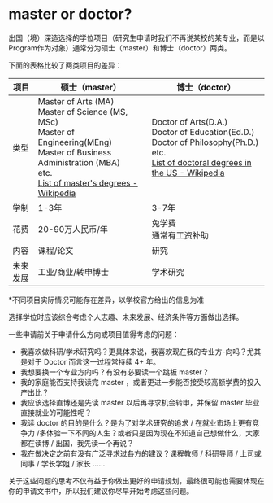 # master or doctor?

出国（境）深造选择的学位项目（研究生申请时我们不再说某校的某专业，而是以Program作为对象）通常分为硕士（master）和博士（doctor）两类。

下面的表格比较了两类项目的差异：

|项目|硕士（master）|博士（doctor）|
|  ----  | ----  | ---- |
|类型|Master of Arts (MA)<br>Master of Science (MS, MSc)<br>Master of Engineering(MEng)<br>Master of Business Administration (MBA)<br>etc.<br>[List of master's degrees - Wikipedia](https://en.wikipedia.org/wiki/List_of_master%27s_degrees)|Doctor of Arts(D.A.)<br>Doctor of Education(Ed.D.)<br>Doctor of Philosophy(Ph.D.)<br>etc.<br>[List of doctoral degrees in the US - Wikipedia](https://en.wikipedia.org/wiki/List_of_doctoral_degrees_in_the_US)|
|学制|1-3年|3-7年|
|花费|20-90万人民币/年|免学费<br>通常有工资补助|
|内容|课程/论文|研究|
|未来发展|工业/商业/转申博士|学术研究|

*不同项目实际情况可能存在差异，以学校官方给出的信息为准

选择学位时应该综合考虑个人志趣、未来发展、经济条件等方面做出选择。

一些申请前关于申请什么方向或项目值得考虑的问题：

- 我喜欢做科研/学术研究吗？更具体来说，我喜欢现在我的专业方-向吗？尤其是对于 Doctor 而言这一过程常持续 4+ 年。
- 我想要换一个专业方向吗？有没有必要读一个跳板 master？
- 我的家庭能否支持我读完 master ，或者更进一步能否接受较高额学费的投入产出比？
- 我应该选择直博还是先读 master 以后再寻求机会转申，并保留 master 毕业直接就业的可能性呢？
- 我读 doctor 的目的是什么？是为了对学术研究的追求 / 在就业市场上更有竞争力 /多体验一下不同的人生？或者只是因为现在不知道自己想做什么，大家都在读博 / 出国，我先读一个再说？
- 我在做决定之前有没有广泛寻求过各方的建议？课程教师 / 科研导师 / 上司或同事 / 学长学姐 / 家长 ……


关于这些问题的思考不仅有益于你做出更好的申请规划，最终很可能也需要体现在你的申请文书中，所以我们建议你尽早开始考虑这些问题。
